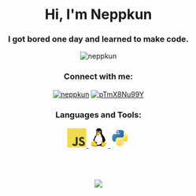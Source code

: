 <h1 align="center">Hi, I'm Neppkun</h1>
<h3 align="center">I got bored one day and learned to make code.</h3>

<p align="center"> <img src="https://komarev.com/ghpvc/?username=neppkun&label=Profile%20views&color=0e75b6&style=flat" alt="neppkun" /> </p>

<h3 align="center">Connect with me:</h3>
<p align="center">
<a href="https://twitter.com/neppkun" target="blank"><img align="center" src="https://raw.githubusercontent.com/rahuldkjain/github-profile-readme-generator/master/src/images/icons/Social/twitter.svg" alt="neppkun" height="30" width="40" /></a>
<a href="https://discord.gg/pTmX8Nu99Y" target="blank"><img align="center" src="https://raw.githubusercontent.com/rahuldkjain/github-profile-readme-generator/master/src/images/icons/Social/discord.svg" alt="pTmX8Nu99Y" height="30" width="40" /></a>
</p>

<h3 align="center">Languages and Tools:</h3>
<p align="center"> <a href="https://developer.mozilla.org/en-US/docs/Web/JavaScript" target="_blank"> <img src="https://raw.githubusercontent.com/devicons/devicon/master/icons/javascript/javascript-original.svg" alt="javascript" width="40" height="40"/> </a> <a href="https://www.linux.org/" target="_blank"> <img src="https://raw.githubusercontent.com/devicons/devicon/master/icons/linux/linux-original.svg" alt="linux" width="40" height="40"/> </a> <a href="https://www.python.org" target="_blank"> <img src="https://raw.githubusercontent.com/devicons/devicon/master/icons/python/python-original.svg" alt="python" width="40" height="40"/> </a> </p>
<br>
<br>
<p align="center">
  <img src="https://github-readme-stats.vercel.app/api?username=neppkun&show_icons=true&count_private=true&theme=tokyonight"/><br>
</p>
